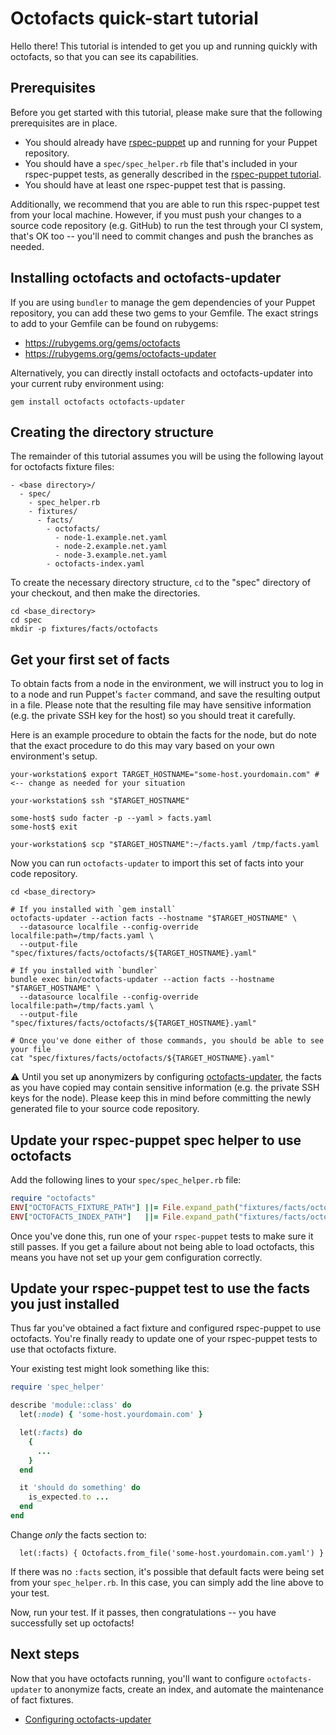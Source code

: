 # Octofacts quick-start tutorial

Hello there! This tutorial is intended to get you up and running quickly with octofacts, so that you can see its capabilities.

## Prerequisites

Before you get started with this tutorial, please make sure that the following prerequisites are in place.

- You should already have [rspec-puppet](http://rspec-puppet.com/) up and running for your Puppet repository.
- You should have a `spec/spec_helper.rb` file that's included in your rspec-puppet tests, as generally described in the [rspec-puppet tutorial](http://rspec-puppet.com/tutorial/).
- You should have at least one rspec-puppet test that is passing.

Additionally, we recommend that you are able to run this rspec-puppet test from your local machine. However, if you must push your changes to a source code repository (e.g. GitHub) to run the test through your CI system, that's OK too -- you'll need to commit changes and push the branches as needed.

## Installing octofacts and octofacts-updater

If you are using `bundler` to manage the gem dependencies of your Puppet repository, you can add these two gems to your Gemfile. The exact strings to add to your Gemfile can be found on rubygems:

- https://rubygems.org/gems/octofacts
- https://rubygems.org/gems/octofacts-updater

Alternatively, you can directly install octofacts and octofacts-updater into your current ruby environment using:

```
gem install octofacts octofacts-updater
```

## Creating the directory structure

The remainder of this tutorial assumes you will be using the following layout for octofacts fixture files:

```
- <base directory>/
  - spec/
    - spec_helper.rb
    - fixtures/
      - facts/
        - octofacts/
          - node-1.example.net.yaml
          - node-2.example.net.yaml
          - node-3.example.net.yaml
        - octofacts-index.yaml
```

To create the necessary directory structure, `cd` to the "spec" directory of your checkout, and then make the directories.

```
cd <base_directory>
cd spec
mkdir -p fixtures/facts/octofacts
```

## Get your first set of facts

To obtain facts from a node in the environment, we will instruct you to log in to a node and run Puppet's `facter` command, and save the resulting output in a file. Please note that the resulting file may have sensitive information (e.g. the private SSH key for the host) so you should treat it carefully.

Here is an example procedure to obtain the facts for the node, but do note that the exact procedure to do this may vary based on your own environment's setup.

```
your-workstation$ export TARGET_HOSTNAME="some-host.yourdomain.com" #<-- change as needed for your situation

your-workstation$ ssh "$TARGET_HOSTNAME"

some-host$ sudo facter -p --yaml > facts.yaml
some-host$ exit

your-workstation$ scp "$TARGET_HOSTNAME":~/facts.yaml /tmp/facts.yaml
```

Now you can run `octofacts-updater` to import this set of facts into your code repository.

```
cd <base_directory>

# If you installed with `gem install`
octofacts-updater --action facts --hostname "$TARGET_HOSTNAME" \
  --datasource localfile --config-override localfile:path=/tmp/facts.yaml \
  --output-file "spec/fixtures/facts/octofacts/${TARGET_HOSTNAME}.yaml"

# If you installed with `bundler`
bundle exec bin/octofacts-updater --action facts --hostname "$TARGET_HOSTNAME" \
  --datasource localfile --config-override localfile:path=/tmp/facts.yaml \
  --output-file "spec/fixtures/facts/octofacts/${TARGET_HOSTNAME}.yaml"

# Once you've done either of those commands, you should be able to see your file
cat "spec/fixtures/facts/octofacts/${TARGET_HOSTNAME}.yaml"
```

:warning: Until you set up anonymizers by configuring [octofacts-updater](/doc/octofacts-updater.md), the facts as you have copied may contain sensitive information (e.g. the private SSH keys for the node). Please keep this in mind before committing the newly generated file to your source code repository.

## Update your rspec-puppet spec helper to use octofacts

Add the following lines to your `spec/spec_helper.rb` file:

```title=spec_helper.rb
require "octofacts"
ENV["OCTOFACTS_FIXTURE_PATH"] ||= File.expand_path("fixtures/facts/octofacts", File.dirname(__FILE__))
ENV["OCTOFACTS_INDEX_PATH"]   ||= File.expand_path("fixtures/facts/octofacts-index.yaml", File.dirname(__FILE__))
```

Once you've done this, run one of your `rspec-puppet` tests to make sure it still passes. If you get a failure about not being able to load octofacts, this means you have not set up your gem configuration correctly.

## Update your rspec-puppet test to use the facts you just installed

Thus far you've obtained a fact fixture and configured rspec-puppet to use octofacts. You're finally ready to update one of your rspec-puppet tests to use that octofacts fixture.

Your existing test might look something like this:

```title=example_spec.rb
require 'spec_helper'

describe 'module::class' do
  let(:node) { 'some-host.yourdomain.com' }

  let(:facts) do
    {
      ...
    }
  end

  it 'should do something' do
    is_expected.to ...
  end
end
```

Change *only* the facts section to:

```
  let(:facts) { Octofacts.from_file('some-host.yourdomain.com.yaml') }
```

If there was no `:facts` section, it's possible that default facts were being set from your `spec_helper.rb`. In this case, you can simply add the line above to your test.

Now, run your test. If it passes, then congratulations -- you have successfully set up octofacts!

## Next steps

Now that you have octofacts running, you'll want to configure `octofacts-updater` to anonymize facts, create an index, and automate the maintenance of fact fixtures.

- [Configuring octofacts-updater](/doc/octofacts-updater.md)
